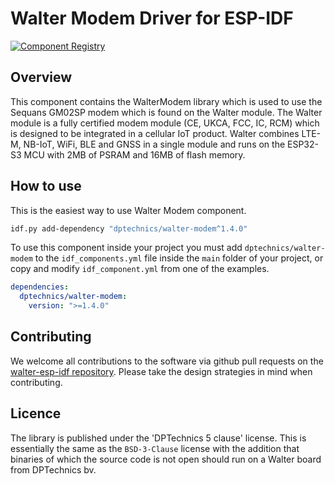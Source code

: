 # Walter Modem Driver for ESP-IDF

[![Component Registry](https://components.espressif.com/components/dptechnics/walter-modem/badge.svg)](https://components.espressif.com/components/dptechnics/walter-modem)

## Overview

This component contains the WalterModem library which is used to use the 
Sequans GM02SP modem which is found on the Walter module. The Walter module 
is a fully certified modem module (CE, UKCA, FCC, IC, RCM) which is designed to 
be integrated in a cellular IoT product. Walter combines LTE-M, NB-IoT, WiFi,
BLE and GNSS in a single module and runs on  the ESP32-S3 MCU with 2MB of PSRAM
and 16MB of flash memory.


## How to use
This is the easiest way to use Walter Modem component.

```bash
idf.py add-dependency "dptechnics/walter-modem^1.4.0" 
```

To use this component inside your project you must add `dptechnics/walter-modem` to the `idf_components.yml`
file inside the `main` folder of your project, or copy and modify `idf_component.yml` from one of the examples.

```yml
dependencies:
  dptechnics/walter-modem:
    version: ">=1.4.0"
```

## Contributing

We welcome all contributions to the software via github pull requests on the 
[walter-esp-idf repository](https://github.com/QuickSpot/walter-esp-idf). Please
take the design strategies in mind when contributing. 

## Licence

The library is published under the 'DPTechnics 5 clause' license. This is 
essentially the same as the `BSD-3-Clause` license with the addition that
binaries of which the source code is not open should run on a Walter board from
DPTechnics bv.

